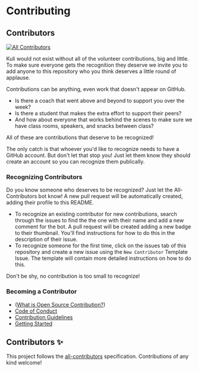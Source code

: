 # Contributing

## Contributors

[![All Contributors](https://img.shields.io/badge/all_contributors-2-orange.svg?style=flat-square)](contributing.md#contributors)

Kuli would not exist without all of the volunteer contributions, big and little. To make sure everyone gets the recognition they deserve we invite you to add anyone to this repository who you think deserves a little round of applause.

Contributions can be anything, even work that doesn't appear on GitHub.

* Is there a coach that went above and beyond to support you over the week?
* Is there a student that makes the extra effort to support their peers?
* And how about everyone that works behind the scenes to make sure we have class rooms, speakers, and snacks between class?

All of these are contributions that deserve to be recognized!

The only catch is that whoever you'd like to recognize needs to have a GitHub account. But don't let that stop you! Just let them know they should create an account so you can recognize them publically.

### Recognizing Contributors

Do you know someone who deserves to be recognized? Just let the All-Contributors bot know! A new pull request will be automatically created, adding their profile to this README.

* To recognize an existing contributor for new contributions, search through the issues to find the the one with their name and add a new comment for the bot.  A pull request will be created adding a new badge to their thumbnail.  You'll find instructions for how to do this in the description of their issue.
* To recognize someone for the first time, click on the issues tab of this repository and create a new issue using the `New Contributor` Template Issue. The template will contain more detailed instructions on how to do this.

Don't be shy, no contribution is too small to recognize!

### Becoming a Contributor

* \([What is Open Source Contribution?](https://github.com/freeCodeCamp/how-to-contribute-to-open-source)\)
* [Code of Conduct](code-of-conduct.md)
* [Contribution Guidelines](#)
* [Getting Started](#)

## Contributors ✨

<!-- Thanks goes to these wonderful people \([emoji key](https://allcontributors.org/docs/en/emoji-key)\):

| [![Michiel Leyman](https://avatars0.githubusercontent.com/u/15386836?v=4) **Michiel Leyman**](https://github.com/MichielLeyman) [💬](contributing.md#question-MichielLeyman) [📓](contributing.md#userTesting-MichielLeyman) | [![Maycldts](https://avatars3.githubusercontent.com/u/46709840?v=4) **Maycldts**](https://github.com/Maycldts) [🤔](contributing.md#ideas-Maycldts) [💼](contributing.md#business-Maycldts) | [![u-uysal](https://avatars1.githubusercontent.com/u/54946794?v=4) **u-uysal**](https://github.com/u-uysal) [💬](contributing.md#question-u-uysal) | [![ilhan koral](https://avatars3.githubusercontent.com/u/40534340?v=4) **ilhan koral**](https://github.com/ikoral) [💬](contributing.md#question-ikoral) |
| :--- | :--- | :--- | :--- | -->

This project follows the [all-contributors](https://github.com/all-contributors/all-contributors) specification. Contributions of any kind welcome!
